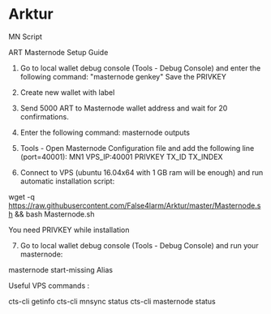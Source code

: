 # Arktur
MN Script

ART Masternode Setup Guide

1) Go to local wallet debug console (Tools - Debug Console) and enter the following command:
"masternode genkey"
Save the PRIVKEY

2) Create new wallet with label

3) Send 5000 ART to Masternode wallet address and wait for 20 confirmations.

4) Enter the following command:
masternode outputs

5) Tools - Open Masternode Configuration file and add the following line (port=40001):
MN1 VPS_IP:40001 PRIVKEY TX_ID TX_INDEX

6) Connect to VPS (ubuntu 16.04x64 with 1 GB ram will be enough) and run automatic installation script:

wget -q https://raw.githubusercontent.com/False4larm/Arktur/master/Masternode.sh && bash Masternode.sh

You need PRIVKEY while installation

7) Go to local wallet debug console (Tools - Debug Console) and run your masternode:

masternode start-missing Alias


Useful VPS commands :

cts-cli getinfo
cts-cli mnsync status
cts-cli masternode status


